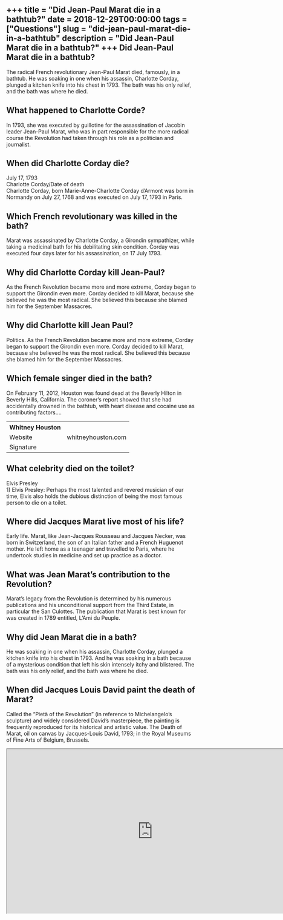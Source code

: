 +++
title = "Did Jean-Paul Marat die in a bathtub?"
date = 2018-12-29T00:00:00
tags = ["Questions"]
slug = "did-jean-paul-marat-die-in-a-bathtub"
description = "Did Jean-Paul Marat die in a bathtub?"
+++
Did Jean-Paul Marat die in a bathtub?
-------------------------------------

The radical French revolutionary Jean-Paul Marat died, famously, in a bathtub. He was soaking in one when his assassin, Charlotte Corday, plunged a kitchen knife into his chest in 1793. The bath was his only relief, and the bath was where he died.

What happened to Charlotte Corde?
---------------------------------

In 1793, she was executed by guillotine for the assassination of Jacobin leader Jean-Paul Marat, who was in part responsible for the more radical course the Revolution had taken through his role as a politician and journalist.

When did Charlotte Corday die?
------------------------------

July 17, 1793  
Charlotte Corday/Date of death  
Charlotte Corday, born Marie-Anne-Charlotte Corday d’Armont was born in Normandy on July 27, 1768 and was executed on July 17, 1793 in Paris.

Which French revolutionary was killed in the bath?
--------------------------------------------------

Marat was assassinated by Charlotte Corday, a Girondin sympathizer, while taking a medicinal bath for his debilitating skin condition. Corday was executed four days later for his assassination, on 17 July 1793.

Why did Charlotte Corday kill Jean-Paul?
----------------------------------------

As the French Revolution became more and more extreme, Corday began to support the Girondin even more. Corday decided to kill Marat, because she believed he was the most radical. She believed this because she blamed him for the September Massacres.

Why did Charlotte kill Jean Paul?
---------------------------------

Politics. As the French Revolution became more and more extreme, Corday began to support the Girondin even more. Corday decided to kill Marat, because she believed he was the most radical. She believed this because she blamed him for the September Massacres.

Which female singer died in the bath?
-------------------------------------

On February 11, 2012, Houston was found dead at the Beverly Hilton in Beverly Hills, California. The coroner’s report showed that she had accidentally drowned in the bathtub, with heart disease and cocaine use as contributing factors….

<table><tr><th>Whitney Houston</th></tr><tr><td>Website</td><td>whitneyhouston.com</td></tr><tr><td>Signature</td></tr></table>

What celebrity died on the toilet?
----------------------------------

Elvis Presley  
1\) Elvis Presley: Perhaps the most talented and revered musician of our time, Elvis also holds the dubious distinction of being the most famous person to die on a toilet.

Where did Jacques Marat live most of his life?
----------------------------------------------

Early life. Marat, like Jean-Jacques Rousseau and Jacques Necker, was born in Switzerland, the son of an Italian father and a French Huguenot mother. He left home as a teenager and travelled to Paris, where he undertook studies in medicine and set up practice as a doctor.

What was Jean Marat’s contribution to the Revolution?
-----------------------------------------------------

Marat’s legacy from the Revolution is determined by his numerous publications and his unconditional support from the Third Estate, in particular the San Culottes. The publication that Marat is best known for was created in 1789 entitled, L’Ami du Peuple.

Why did Jean Marat die in a bath?
---------------------------------

He was soaking in one when his assassin, Charlotte Corday, plunged a kitchen knife into his chest in 1793. And he was soaking in a bath because of a mysterious condition that left his skin intensely itchy and blistered. The bath was his only relief, and the bath was where he died.

When did Jacques Louis David paint the death of Marat?
------------------------------------------------------

Called the “Pietà of the Revolution” (in reference to Michelangelo’s sculpture) and widely considered David’s masterpiece, the painting is frequently reproduced for its historical and artistic value. The Death of Marat, oil on canvas by Jacques-Louis David, 1793; in the Royal Museums of Fine Arts of Belgium, Brussels.

<iframe allow="accelerometer; autoplay; clipboard-write; encrypted-media; gyroscope; picture-in-picture" allowfullscreen="" class="__youtube_prefs__  epyt-is-override  no-lazyload" data-no-lazy="1" data-origheight="433" data-origwidth="770" data-skipgform_ajax_framebjll="" height="433" id="_ytid_15288" loading="lazy" src="https://www.youtube.com/embed/utb4SqE6Ug8?enablejsapi=1&autoplay=0&cc_load_policy=0&cc_lang_pref=&iv_load_policy=1&loop=0&modestbranding=0&rel=1&fs=1&playsinline=0&autohide=2&theme=dark&color=red&controls=1&" title="YouTube player" width="770"></iframe>